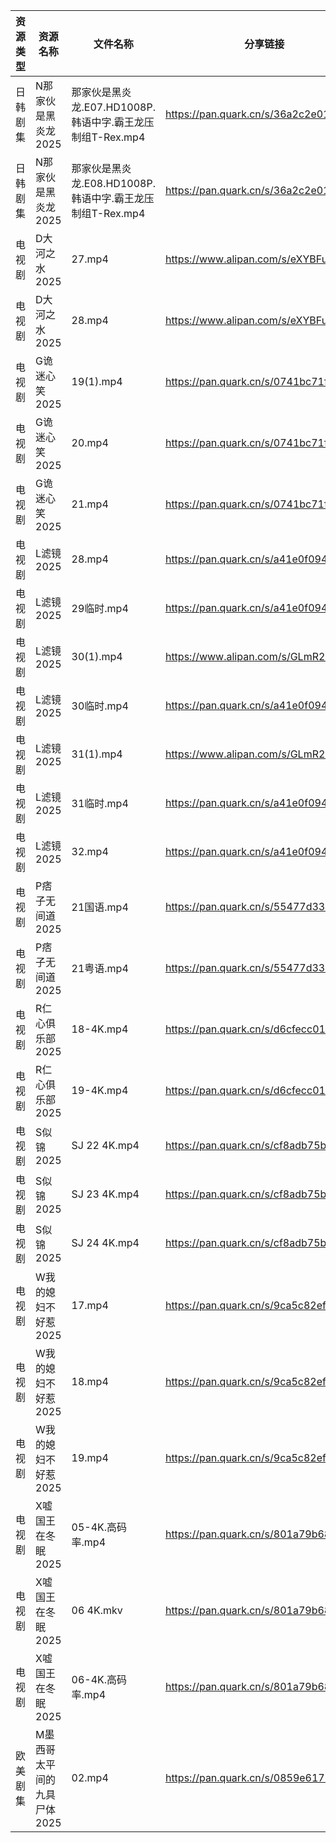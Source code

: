 | 资源类型 | 资源名称             | 文件名称                                     | 分享链接                                 | 更新时间                |
| ---- | ---------------- | ---------------------------------------- | ------------------------------------ | ------------------- |
| 日韩剧集 | N那家伙是黑炎龙2025     | 那家伙是黑炎龙.E07.HD1008P.韩语中字.霸王龙压制组T-Rex.mp4 | https://pan.quark.cn/s/36a2c2e010bc  | 2025-03-12 10:25:26 |
| 日韩剧集 | N那家伙是黑炎龙2025     | 那家伙是黑炎龙.E08.HD1008P.韩语中字.霸王龙压制组T-Rex.mp4 | https://pan.quark.cn/s/36a2c2e010bc  | 2025-03-12 16:25:14 |
| 电视剧  | D大河之水2025        | 27.mp4                                   | https://www.alipan.com/s/eXYBFuJS9eA | 2025-03-12 20:05:31 |
| 电视剧  | D大河之水2025        | 28.mp4                                   | https://www.alipan.com/s/eXYBFuJS9eA | 2025-03-12 20:05:30 |
| 电视剧  | G诡迷心笑2025        | 19(1).mp4                                | https://pan.quark.cn/s/0741bc71fa24  | 2025-03-12 10:22:27 |
| 电视剧  | G诡迷心笑2025        | 20.mp4                                   | https://pan.quark.cn/s/0741bc71fa24  | 2025-03-12 10:22:29 |
| 电视剧  | G诡迷心笑2025        | 21.mp4                                   | https://pan.quark.cn/s/0741bc71fa24  | 2025-03-12 16:22:36 |
| 电视剧  | L滤镜2025          | 28.mp4                                   | https://pan.quark.cn/s/a41e0f0948c0  | 2025-03-12 10:24:10 |
| 电视剧  | L滤镜2025          | 29临时.mp4                                 | https://pan.quark.cn/s/a41e0f0948c0  | 2025-03-12 10:24:02 |
| 电视剧  | L滤镜2025          | 30(1).mp4                                | https://www.alipan.com/s/GLmR2PDd3Kv | 2025-03-12 19:06:12 |
| 电视剧  | L滤镜2025          | 30临时.mp4                                 | https://pan.quark.cn/s/a41e0f0948c0  | 2025-03-12 10:24:06 |
| 电视剧  | L滤镜2025          | 31(1).mp4                                | https://www.alipan.com/s/GLmR2PDd3Kv | 2025-03-12 19:06:12 |
| 电视剧  | L滤镜2025          | 31临时.mp4                                 | https://pan.quark.cn/s/a41e0f0948c0  | 2025-03-12 10:23:58 |
| 电视剧  | L滤镜2025          | 32.mp4                                   | https://pan.quark.cn/s/a41e0f0948c0  | 2025-03-12 10:23:55 |
| 电视剧  | P痞子无间道2025       | 21国语.mp4                                 | https://pan.quark.cn/s/55477d33073c  | 2025-03-12 10:25:34 |
| 电视剧  | P痞子无间道2025       | 21粤语.mp4                                 | https://pan.quark.cn/s/55477d33073c  | 2025-03-12 10:25:37 |
| 电视剧  | R仁心俱乐部2025       | 18-4K.mp4                                | https://pan.quark.cn/s/d6cfecc01934  | 2025-03-12 10:26:00 |
| 电视剧  | R仁心俱乐部2025       | 19-4K.mp4                                | https://pan.quark.cn/s/d6cfecc01934  | 2025-03-12 10:26:03 |
| 电视剧  | S似锦2025          | SJ 22 4K.mp4                             | https://pan.quark.cn/s/cf8adb75bbfb  | 2025-03-12 10:26:30 |
| 电视剧  | S似锦2025          | SJ 23 4K.mp4                             | https://pan.quark.cn/s/cf8adb75bbfb  | 2025-03-12 10:26:27 |
| 电视剧  | S似锦2025          | SJ 24 4K.mp4                             | https://pan.quark.cn/s/cf8adb75bbfb  | 2025-03-12 10:26:09 |
| 电视剧  | W我的媳妇不好惹2025     | 17.mp4                                   | https://pan.quark.cn/s/9ca5c82efa68  | 2025-03-12 10:27:30 |
| 电视剧  | W我的媳妇不好惹2025     | 18.mp4                                   | https://pan.quark.cn/s/9ca5c82efa68  | 2025-03-12 16:26:40 |
| 电视剧  | W我的媳妇不好惹2025     | 19.mp4                                   | https://pan.quark.cn/s/9ca5c82efa68  | 2025-03-12 16:26:44 |
| 电视剧  | X嘘国王在冬眠2025      | 05-4K.高码率.mp4                            | https://pan.quark.cn/s/801a79b68013  | 2025-03-12 16:27:38 |
| 电视剧  | X嘘国王在冬眠2025      | 06 4K.mkv                                | https://pan.quark.cn/s/801a79b68013  | 2025-03-12 16:27:31 |
| 电视剧  | X嘘国王在冬眠2025      | 06-4K.高码率.mp4                            | https://pan.quark.cn/s/801a79b68013  | 2025-03-12 16:27:34 |
| 欧美剧集 | M墨西哥太平间的九具尸体2025 | 02.mp4                                   | https://pan.quark.cn/s/0859e6171b16  | 2025-03-12 10:24:59 |
